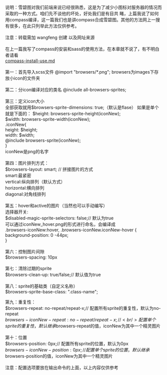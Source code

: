 说明：雪碧图对我们前端来说已经很熟悉，这是为了减少小图标对服务器的情况而采取的一种方式。咱们先不谈他的坏处，好处我们是有目共
睹，上篇我说了如何用compass编译，这一篇我们也是讲compass合成雪碧图。其他的方法网上一搜有很多，在此只列举此方法仅供参考。<br/>
<br/>
注意：转载需加 wangfeng 创建 以及网址来源<br/>
<br/>
在上一篇我写了compass的安装和sass的使用方法，在本章就不说了，有不明白者请看<br/>
<a href="https://github.com/islittle/Web-Developer/blob/master/css-notes/sass/compass-install-use.md">compass-install-use.md
</a><br/>
<br/>
第一：首先导入scss文件 @import "browsers/*.png"; browsers为images下存放小icon的文件夹<br/>
<br/>
第二：分icon编译对应的类名 @include  all-browsers-sprites; <br/>
<br/>
第三：定义icon大小<br/>
全部获取就用$browsers-sprite-dimensions: true;（默认是flase）
如果是单个就是下面的：
$height: browsers-sprite-height(iconNew);  <br/>
$width: browsers-sprite-width(iconNew); <br/> 
.iconNew{<br/>
    height: $height; <br/> 
    width: $width;  <br/>
    @include browsers-sprite(iconNew);  <br/>
}<br/>
iconNew是png的名字<br/>
<br/>
第四：图片排列方式：<br/>
$browsers-layout: smart; // 拼接图片的方式 <br/>
smart:最紧密 <br/>
vertical:纵向排列（默认方式） <br/>
horizontal:横向排列 <br/>
diagonal:对角线排列<br/>
<br/>
第五：hover和active的图片（当然也可以手动编写）<br/>
选择器开关:<br/>
$disabled-magic-sprite-selectors: false;// 默认为true<br/>
可以通过iconNew_hover.png的形式进行命名，会编译成<br/>
.browsers-iconNew:hover, .browsers-iconNew.iconNew-hover {<br/>
  background-position: 0 -44px;<br/>
}<br/>
<br/>
第六：控制图片间隙<br/>
$browsers-spacing: 10px<br/>
<br/>
第七：清除过期的sprite<br/>
$browsers-clean-up: true/false;// 默认值为true<br/>
<br/>
第八：sprite的基础类（自定义名称）<br/>
$browsers-sprite-base-class: ".class-name";<br/>

第九：重复性：<br/>
$browsers-repeat: no-repeat/repeat-x;// 配置所有sprite的重复性，默认为no-repeat<br/>
$browsers-iconNew-repeat: no-repeat/repeat-x;//<br/> 配置单个sprite的重复性，默认继承$browsers-repeat的值，iconNew为其中一个精灵图片<br/>
<br/>
第十：位置<br/>
$browsers-position: 0px;// 配置所有sprite的位置，默认为0px<br/>
$browsers-iconNew-position: 0px;// 配置单个sprite的位置，默认继承$browsers-position的值，iconNew为其中一个精灵图片<br/>
<br/>
注意：配置选项要放在输出命令的上面，以上内容仅供参考<br/>
